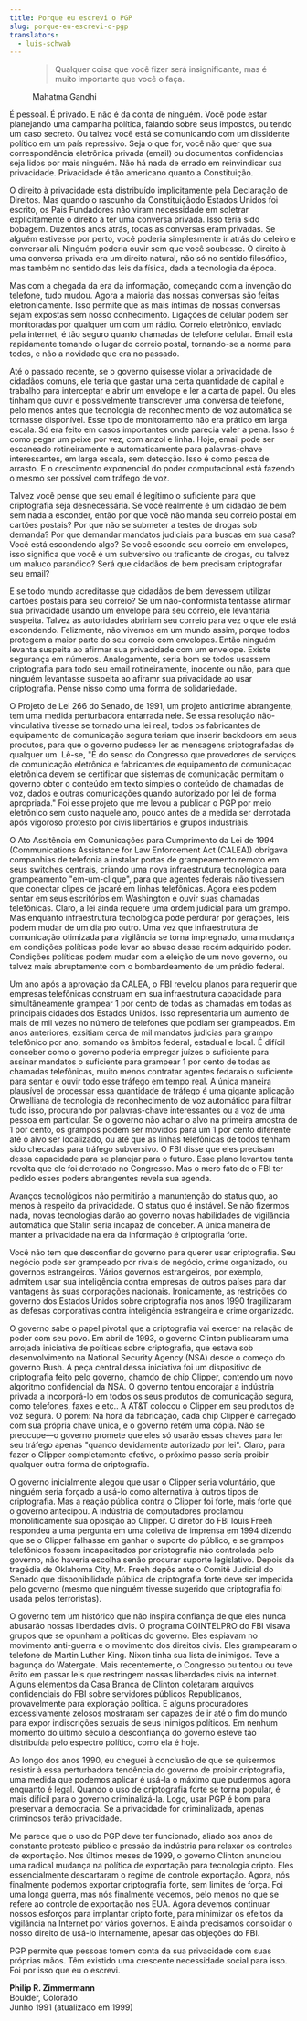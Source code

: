```yaml
---
title: Porque eu escrevi o PGP
slug: porque-eu-escrevi-o-pgp
translators:
  - luis-schwab
---
```


<figure>
  <blockquote>
    <p>Qualquer coisa que você fizer será insignificante, mas é muito importante que você o faça.
  </blockquote>
  <figcaption>Mahatma Gandhi</figcaption>
</figure>

É pessoal. É privado. E não é da conta de ninguém. Você pode estar planejando uma campanha política, falando sobre seus impostos, ou tendo um caso secreto. Ou talvez você está se comunicando com um dissidente político em um país repressivo. Seja o que for, você não quer que sua correspondência eletrônica privada (email) ou documentos confidencias seja lidos por mais ninguém. Não há nada de errado em reinvindicar sua privacidade. Privacidade é tão americano quanto a Constituição.

O direito à privacidade está distribuído implicitamente pela Declaração de Direitos. Mas quando o rascunho da Constituiçãodo Estados Unidos foi escrito, os Pais Fundadores não viram necessidade em soletrar explicitamente o direito a ter uma conversa privada. Isso teria sido bobagem. Duzentos anos atrás, todas as conversas eram privadas. Se alguém estivesse por perto, você poderia simplesmente ir atrás do celeiro e conversar ali. Ninguém poderia ouvir sem que você soubesse. O direito à uma conversa privada era um direito natural, não só no sentido filosófico, mas também no sentido das leis da física, dada a tecnologia da época.

Mas com a chegada da era da informação, começando com a invenção do telefone, tudo mudou. Agora a maioria das nossas conversas são feitas eletronicamente. Isso permite que as mais íntimas de nossas conversas sejam expostas sem nosso conhecimento. Ligações de celular podem ser monitoradas por qualquer um com um rádio. Correio eletrônico, enviado pela internet, é tão seguro quanto chamadas de telefone celular. Email está rapidamente tomando o lugar do correio postal, tornando-se a norma para todos, e não a novidade que era no passado.

Até o passado recente, se o governo quisesse violar a privacidade de cidadãos comuns, ele teria que gastar uma certa quantidade de capital e trabalho para interceptar e abrir um envelope e ler a carta de papel. Ou eles tinham que ouvir e possivelmente transcrever uma conversa de telefone, pelo menos antes que tecnologia de reconhecimento de voz automática se tornasse disponível. Esse tipo de monitoramento não era prático em larga escala. Só era feito em casos importantes onde parecia valer a pena. Isso é como pegar um peixe por vez, com anzol e linha. Hoje, email pode ser escaneado rotineiramente e automaticamente para palavras-chave interessantes, em larga escala, sem detecção. Isso é como pesca de arrasto. E o crescimento exponencial do poder computacional está fazendo o mesmo ser possível com tráfego de voz.

Talvez você pense que seu email é legítimo o suficiente para que criptografia seja desnecessária. Se você realmente é um cidadão de bem sem nada a esconder, então por que você não manda seu correio postal em cartões postais? Por que não se submeter a testes de drogas sob demanda? Por que demandar mandatos judiciais para buscas em sua casa? Você está escondendo algo? Se você esconde seu correio em envelopes, isso significa que você é um subversivo ou traficante de drogas, ou talvez um maluco paranóico? Será que cidadãos de bem precisam criptografar seu email?

E se todo mundo acreditasse que cidadãos de bem devessem utilizar cartões postais para seu correio? Se um não-conformista tentasse afirmar sua privacidade usando um envelope para seu correio, ele levantaria suspeita. Talvez as autoridades abririam seu correio para vez o que ele está escondendo. Felizmente, não vivemos em um mundo assim, porque todos protegem a maior parte do seu correio com envelopes. Então ninguém levanta suspeita ao afirmar sua privacidade com um envelope. Existe segurança em números. Analogamente, seria bom se todos usassem criptografia para todo seu email rotineiramente, inocente ou não, para que ninguém levantasse suspeita ao afiramr sua privacidade ao usar criptografia. Pense nisso como uma forma de solidariedade.

O Projeto de Lei 266 do Senado, de 1991, um projeto anticrime abrangente, tem uma medida perturbadora entarrada nele. Se essa resolução não-vinculativa tivesse se tornado uma lei real, todos os fabricantes de equipamento de comunicação segura teriam que inserir backdoors em seus produtos, para que o governo pudesse ler as mensagens criptografadas de qualquer um. Lê-se, "É do senso do Congresso que provedores de serviços de comunicação eletrônica e fabricantes de equipamento de comunicaçao eletrônica devem se certificar que sistemas de comunicação permitam o governo obter o conteúdo em texto simples o conteúdo de chamadas de voz, dados e outras comunicações quando autorizado por lei de forma apropriada." Foi esse projeto que me levou a publicar o PGP por meio eletrônico sem custo naquele ano, pouco antes de a medida ser derrotada após vigoroso protesto por civis libertários e grupos industriais.

O Ato Assitência em Comunicações para Cumprimento da Lei de 1994 (Communications Assistance for Law Enforcement Act (CALEA)) obrigava companhias de telefonia a instalar portas de grampeamento remoto em seus switches centrais, criando uma nova infraestrutura tecnológica para grampeamento "em-um-clique", para que agentes federais não tivessem que conectar clipes de jacaré em linhas telefônicas. Agora eles podem sentar em seus escritórios em Washington e ouvir suas chamadas telefônicas. Claro, a lei ainda requere uma ordem judicial para um grampo. Mas enquanto infraestrutura tecnológica pode perdurar por gerações, leis podem mudar de um dia pro outro. Uma vez que infraestrutura de comunicação otimizada para vigilância se torna impregnado, uma mudança em condições políticas pode levar ao abuso desse recém adquirido poder. Condições políticas podem mudar com a eleição de um novo governo, ou talvez mais abruptamente com o bombardeamento de um prédio federal.

Um ano após a aprovação da CALEA, o FBI revelou planos para requerir que empresas telefônicas construam em sua infraestrutura capacidade para simultâneamente grampear 1 por cento de todas as chamadas em todas as principais cidades dos Estados Unidos. Isso representaria um aumento de mais de mil vezes no número de telefones que podiam ser grampeados. Em anos anteriores, exsitiam cerca de mil mandatos judicias para grampo telefônico por ano, somando os âmbitos federal, estadual e local. É difícil conceber como o governo poderia empregar juízes o suficiente para assinar mandatos o suficiente para grampear 1 por cento de todas as chamadas telefônicas, muito menos contratar agentes fedarais o suficiente para sentar e ouvir todo esse tráfego em tempo real. A única maneira plausível de processar essa quantidade de tráfego é uma gigante aplicação Orwelliana de tecnologia de reconhecimento de voz automático para filtrar tudo isso, procurando por palavras-chave interessantes ou a voz de uma pessoa em particular. Se o governo não achar o alvo na primeira amostra de 1 por cento, os grampos podem ser movidos para um 1 por cento diferente até o alvo ser localizado, ou até que as linhas telefônicas de todos tenham sido checadas para tráfego subversivo. O FBI disse que eles precisam dessa capacidade para se planejar para o futuro. Esse plano levantou tanta revolta que ele foi derrotado no Congresso. Mas o mero fato de o FBI ter pedido esses poders abrangentes revela sua agenda.

Avanços tecnológicos não permitirão a manuntenção do status quo, ao menos à respeito da privacidade. O status quo é instável. Se não fizermos nada, novas tecnologias darão ao governo novas habilidades de vigilância automática que Stalin seria incapaz de conceber. A única maneira de manter a privacidade na era da informação é criptografia forte.

Você não tem que desconfiar do governo para querer usar criptografia. Seu negócio pode ser grampeado por rivais de negócio, crime organizado, ou governos estrangeiros. Vários governos estrangeiros, por exemplo, admitem usar sua inteligência contra empresas de outros países para dar vantagens às suas corporações nacionais. Ironicamente, as restrições do governo dos Estados Unidos sobre criptografia nos anos 1990 fragilizaram as defesas corporativas contra inteligência estrangeira e crime organizado.

O governo sabe o papel pivotal que a criptografia vai exercer na relação de poder com seu povo. Em abril de 1993, o governo Clinton publicaram uma arrojada iniciativa de políticas sobre criptografia, que estava sob desenvolvimento na National Security Agency (NSA) desde o começo do governo Bush. A peça central dessa iniciativa foi um dispositivo de criptografia feito pelo governo, chamdo de chip Clipper, contendo um novo algoritmo confidencial da NSA. O governo tentou encorajar a indústria privada a incorporá-lo em todos os seus produtos de comunicação segura, como telefones, faxes e etc.. A AT&T colocou o Clipper em seu produtos de voz segura. O porém: Na hora da fabricação, cada chip Clipper é carregado com sua própria chave única, e o governo retém uma cópia. Não se preocupe—o governo promete que eles só usarão essas chaves para ler seu tráfego apenas "quando devidamente autorizado por lei". Claro, para fazer o Clipper completamente efetivo, o próximo passo seria proibir qualquer outra forma de criptografia.

O governo inicialmente alegou que usar o Clipper seria voluntário, que ninguém seria forçado a usá-lo como alternativa à outros tipos de criptografia. Mas a reação pública contra o Clipper foi forte, mais forte que o governo antecipou. A indústria de computadores proclamou monoliticamente sua oposição ao Clipper. O diretor do FBI louis Freeh respondeu a uma pergunta em uma coletiva de imprensa em 1994 dizendo que se o Clipper falhasse em ganhar o suporte do público, e se grampos telefônicos fossem incapacitados por criptografia não controlada pelo governo, não haveria escolha senão procurar suporte legislativo. Depois da tragédia de Oklahoma City, Mr. Freeh depôs ante o Comitê Judicial do Senado que disponibilidade pública de criptografia forte deve ser impedida pelo governo (mesmo que ninguém tivesse sugerido que criptografia foi usada pelos terroristas).

O governo tem um histórico que não inspira confiança de que eles nunca abusarão nossas liberdades civis. O programa COINTELPRO do FBI visava grupos que se opunham a políticas do governo. Eles espiavam no movimento anti-guerra e o movimento dos direitos civis. Eles grampearam o telefone de Martin Luther King. Nixon tinha sua lista de inimigos. Teve a bagunça do Watergate. Mais recentemente, o Congresso ou tentou ou teve êxito em passar leis que restringem nossas liberdades civis na internet. Alguns elementos da Casa Branca de Clinton coletaram arquivos confidenciais do FBI sobre servidores públicos Republicanos, provavelmente para exploração política. E alguns procuradores excessivamente zelosos mostraram ser capazes de ir até o fim do mundo para expor indiscrições sexuais de seus inimigos políticos. Em nenhum momento do último século a desconfiança do governo esteve tão distribuída pelo espectro político, como ela é hoje.

Ao longo dos anos 1990, eu cheguei à conclusão de que se quisermos resistir à essa perturbadora tendência do governo de proibir criptografia, uma medida que podemos aplicar é usá-la o máximo que pudermos agora enquanto é legal. Quando o uso de criptografia forte se torna popular, é mais difícil para o governo criminalizá-la. Logo, usar PGP é bom para preservar a democracia. Se a privacidade for criminalizada, apenas criminosos terão privacidade.

Me parece que o uso do PGP deve ter funcionado, aliado aos anos de constante protesto público e pressão da indústria para relaxar os controles de exportação. Nos últimos meses de 1999, o governo Clinton anunciou uma radical mudança na política de exportação para tecnologia cripto. Eles essencialmente descartaram o regime de controle exportação. Agora, nós finalmente podemos exportar criptografia forte, sem limites de força. Foi uma longa guerra, mas nós finalmente vecemos, pelo menos no que se refere ao controle de exportação nos EUA. Agora devemos continuar nossos esforços para implantar cripto forte, para minimizar os efeitos da vigilância na Internet por vários governos. E ainda precisamos consolidar o nosso direito de usá-lo internamente, apesar das objeções do FBI.

PGP permite que pessoas tomem conta da sua privacidade com suas próprias mãos. Têm existido uma crescente necessidade social para isso. Foi por isso que eu o escrevi.

**Philip R. Zimmermann**\
Boulder, Colorado\
Junho 1991 (atualizado em 1999)
